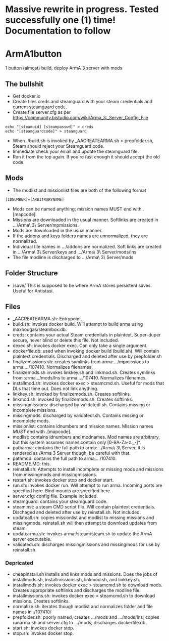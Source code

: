 # Massive rewrite in progress. Tested successfully one (1) time! Documentation to follow
# ArmA1button
1 button (almost) build, deploy ArmA 3 server with mods

## The bullshit
- Get docker.io
- Create files creds and steamguard with your steam credentials and current steamguard code.
- Create file server.cfg as per https://community.bistudio.com/wiki/Arma_3:_Server_Config_File
```
echo "[steamuid] [steampasswd]" > creds
echo "[steamguardcode]" > steamguard
```
- When ./build.sh is invoked by _AACREATEARMA.sh > prepfolder.sh, Steam should reject your Steamguard code.
- Immediate check your email and update the steamguard file.
- Run it from the top again. If you're fast enough it should accept the old code.

## Mods
- The modlist and missionlist files are both of the following format
```
[IDNUMBER]=[ARBITRARYNAME]
```
- Mods can be named anything; mission names MUST end with .[mapcode].
- Missions are downloaded in the usual manner. Softlinks are created in .../Arma\ 3\ Server/mpmissions.
- Mods are downloaded in the usual manner.
- If the addons and keys folders names are unnormalized, they are normalized.
- Individual file names in .../addons are normalized. Soft links are created in .../Arma\ 3\ Server/keys and .../Arma\ 3\ Server/mods/lns
- The file modline is discharged to .../Arma\ 3\ Server/mods

## Folder Structure
- /save/ This is supposed to be where ArmA stores persistent saves. Useful for Antistasi.

## Files
- _AACREATEARMA.sh: Entrypoint.
- build.sh: invokes docker build. Will attempt to build arma using maxhougas/steambox:db.
- creds: contains your actual Steam credentials in plaintext. Super-duper secure, never blind or delete this file. Not included.
- dexec.sh: invokes docker exec. Can only take a single argument.
- dockerfile.db: used when invoking docker build (build.sh). Will contain plaintext credentials. Discharged and deleted after use by prepfolder.sh
- finalizemissions.sh: creates symlinks from arma:.../mpmissions to arma:.../107410. Normalizes filenames.
- finalizemods.sh invokes linkkey.sh and linkmod.sh. Creates symlinks from :arma.../mods/lns to arma:.../107410. Normalizes filenames.
- installmod.sh: invokes docker exec > steamcmd.sh. Useful for mods that DLs that time out. Does not link anything.
- linkkey.sh: invoked by finalizemods.sh. Creates softlinks.
- linkmod.sh: invoked by finalizemods.sh. Creates softlinks.
- missingmissions: discharged by validatedl.sh. Contains missing or incomplete missions.
- missingmods: discharged by validatedl.sh. Contains missing or incomplete mods.
- missionlist: contains idnumbers and mission names. Mission names *MUST* end with .[mapcode].
- modlist: contains idnumbers and modnames. Mod names are arbitrary, but this system assumes names contain only [0-9A-Za-z._-]*.
- patharma: contains the full path to arma:.../Arma\ 3\ Server, it is rendered as /Arma 3 Server though, be careful with that.
- pathmod: contains the full path to arma:.../107410.
- README.MD: this.
- reinstall.sh: Attempts to install incomplete or missing mods and missions from missingmods and missingmissions.
- restart.sh: invokes docker stop and docker start.
- run.sh: invokes docker run. Will attempt to run arma. Incoming ports are specified here. Bind mounts are specified here.
- server.cfg: config file. Example included.
- steamguard: contains your steamguard code.
- steaminst: a steam CMD script file. Will contain plaintext credentials. Dischaged and deleted after use by reinstall.sh. Not included.
- updateall.sh: copies missionlist and modlist to missing missions and missingmods. reinstall.sh will then attempt to download updates from steam.
- updatearma.sh: invokes arma:/steam/steam.sh to update the ArmA server executable.
- validatedl.sh: discharges missingmissions and missingmods for use by reinstall.sh.

### Depricated
- cheapinstall.sh installs and links mods and missions. Does the jobs of installmods.sh, installmissions.sh, linkmod.sh, and linkkey.sh.
- installmods.sh: invokes docker exec > steamcmd.sh to download mods. Creates appropriate softlinks and discharges the modline file.
- installmissions.sh: invokes docker exec > steamcmd.sh to download missions. Creates softlinks.
- normalize.sh: iterates though modlist and normalizes folder and file names in ./107410/
- prepfolder.sh: poorly named, creates .../mods and .../mods/lns; copies runarma.sh and server.cfg to .../mods; discharges dockerfile.db.
- start.sh: invokes docker stop.
- stop.sh: invokes docker stop.
